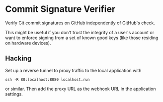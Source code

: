 # Commit Signature Verifier

Verify Git commit signatures on GitHub independently of GitHub's check.

This might be useful if you don't trust the integrity of a user's account or want to enforce signing from a set of known good keys (like those residing on hardware devices).

## Hacking

Set up a reverse tunnel to proxy traffic to the local application with
```shell
ssh -R 80:localhost:8080 localhost.run
```
or similar.
Then add the proxy URL as the webhook URL in the application settings.
